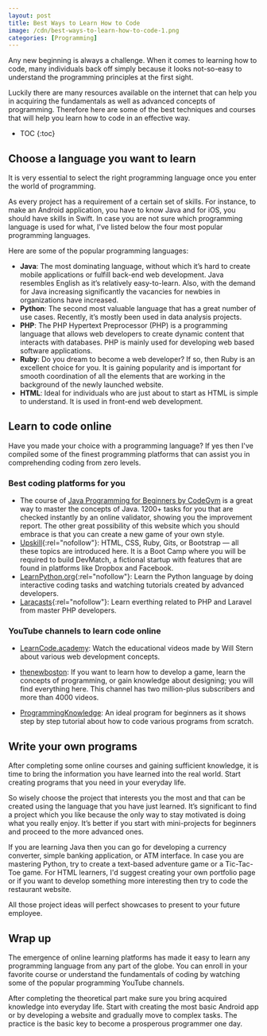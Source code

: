 ```yaml
---
layout: post
title: Best Ways to Learn How to Code
image: /cdn/best-ways-to-learn-how-to-code-1.png
categories: [Programming]
---
```


Any new beginning is always a challenge. When it comes to learning how to code, many individuals back off simply because it looks not-so-easy to understand the programming principles at the first sight. 

Luckily there are many resources available on the internet that can help you in acquiring the fundamentals as well as advanced concepts of programming. Therefore here are some of the best techniques and courses that will help you learn how to code in an effective way. 

* TOC
{:toc}

## Choose a language you want to learn

It is very essential to select the right programming language once you enter the world of programming. 

As every project has a requirement of a certain set of skills. For instance, to make an Android application, you have to know Java and for iOS, you should have skills in Swift. In case you are not sure which programming language is used for what, I've listed below the four most popular programming languages. 

Here are some of the popular programming languages:

- **Java**: The most dominating language, without which it’s hard to create mobile applications or fulfill back-end web development. Java resembles English as it’s relatively easy-to-learn. Also, with the demand for Java increasing significantly the vacancies for newbies in organizations have increased.  
- **Python**: The second most valuable language that has a great number of use cases. Recently, it’s mostly been used in data analysis projects. 
- **PHP**: The PHP Hypertext Preprocessor (PHP) is a programming language that allows web developers to create dynamic content that interacts with databases. PHP is mainly used for developing web based software applications.
- **Ruby**: Do you dream to become a web developer? If so, then Ruby is an excellent choice for you. It is gaining popularity and is important for smooth coordination of all the elements that are working in the background of the newly launched website. 
- **HTML**: Ideal for individuals who are just about to start as HTML is simple to understand. It is used in front-end web development.
  
## Learn to code online

Have you made your choice with a programming language? If yes then I've compiled some of the finest programming platforms that can assist you in comprehending coding from zero levels. 

### Best coding platforms for you

- The course of [Java Programming for Beginners by CodeGym](https://codegym.cc/) is a great way to master the concepts of Java. 1200+ tasks for you that are checked instantly by an online validator, showing you the improvement report. The other great possibility of this website which you should embrace is that you can create a new game of your own style.  
- [Upskill](https://upskill.io/){:rel="nofollow"}: HTML, CSS, Ruby, Gits, or Bootstrap — all these topics are introduced here. It is a Boot Camp where you will be required to build DevMatch, a fictional startup with features that are found in platforms like Dropbox and Facebook.  
- [LearnPython.org](https://www.learnpython.org/){:rel="nofollow"}: Learn the Python language by doing interactive coding tasks and watching tutorials created by advanced developers.
- [Laracasts](https://laracasts.com/){:rel="nofollow"}: Learn everthing related to PHP and Laravel from master PHP developers.

### YouTube channels to learn code online

- [LearnCode.academy](https://www.youtube.com/user): Watch the educational videos made by Will Stern about various web development concepts. 
    
- [thenewboston](https://www.youtube.com/channel/UCJbPGzawDH1njbqV-D5HqKw): If you want to learn how to develop a game, learn the concepts of programming, or gain knowledge about designing; you will find everything here. This channel has two million-plus subscribers and more than 4000 videos. 

- [ProgrammingKnowledge](https://www.youtube.com/channel/UCs6nmQViDpUw0nuIx9c_WvA): An ideal program for beginners as it shows step by step tutorial about how to code various programs from scratch. 

## Write your own programs

After completing some online courses and gaining sufficient knowledge, it is time to bring the information you have learned into the real world. Start creating programs that you need in your everyday life. 

So wisely choose the project that interests you the most and that can be created using the language that you have just learned. It’s significant to find a project which you like because the only way to stay motivated is doing what you really enjoy. It’s better if you start with mini-projects for beginners and proceed to the more advanced ones. 

If you are learning Java then you can go for developing a currency converter, simple banking application, or ATM interface. In case you are mastering Python, try to create a text-based adventure game or a Tic-Tac-Toe game. For HTML learners, I'd suggest creating your own portfolio page or if you want to develop something more interesting then try to code the restaurant website.

All those project ideas will perfect showcases to present to your future employee.  

## Wrap up

The emergence of online learning platforms has made it easy to learn any programming language from any part of the globe. You can enroll in your favorite course or understand the fundamentals of coding by watching some of the popular programming YouTube channels. 

After completing the theoretical part make sure you bring acquired knowledge into everyday life. Start with creating the most basic Android app or by developing a website and gradually move to complex tasks. The practice is the basic key to become a prosperous programmer one day.

